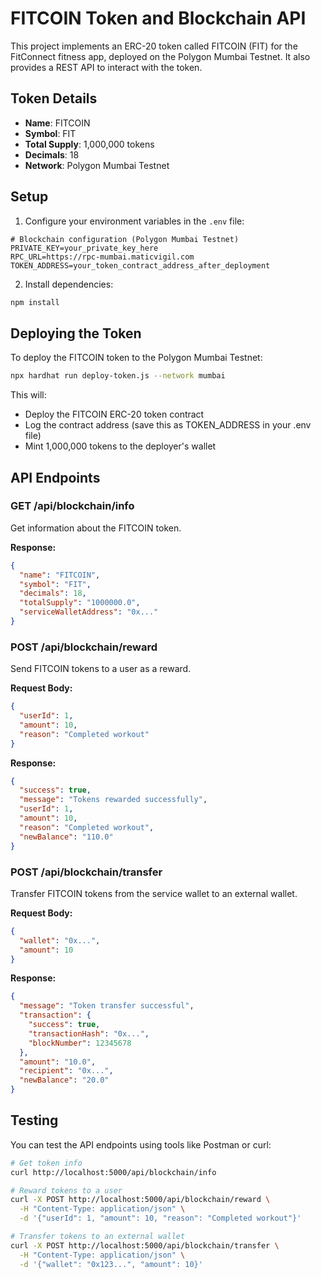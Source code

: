 # FITCOIN Token and Blockchain API

This project implements an ERC-20 token called FITCOIN (FIT) for the FitConnect fitness app, deployed on the Polygon Mumbai Testnet. It also provides a REST API to interact with the token.

## Token Details

- **Name**: FITCOIN
- **Symbol**: FIT
- **Total Supply**: 1,000,000 tokens
- **Decimals**: 18
- **Network**: Polygon Mumbai Testnet

## Setup

1. Configure your environment variables in the `.env` file:

```
# Blockchain configuration (Polygon Mumbai Testnet)
PRIVATE_KEY=your_private_key_here
RPC_URL=https://rpc-mumbai.maticvigil.com
TOKEN_ADDRESS=your_token_contract_address_after_deployment
```

2. Install dependencies:

```bash
npm install
```

## Deploying the Token

To deploy the FITCOIN token to the Polygon Mumbai Testnet:

```bash
npx hardhat run deploy-token.js --network mumbai
```

This will:
- Deploy the FITCOIN ERC-20 token contract
- Log the contract address (save this as TOKEN_ADDRESS in your .env file)
- Mint 1,000,000 tokens to the deployer's wallet

## API Endpoints

### GET /api/blockchain/info

Get information about the FITCOIN token.

**Response:**
```json
{
  "name": "FITCOIN",
  "symbol": "FIT",
  "decimals": 18,
  "totalSupply": "1000000.0",
  "serviceWalletAddress": "0x..."
}
```

### POST /api/blockchain/reward

Send FITCOIN tokens to a user as a reward.

**Request Body:**
```json
{
  "userId": 1,
  "amount": 10,
  "reason": "Completed workout"
}
```

**Response:**
```json
{
  "success": true,
  "message": "Tokens rewarded successfully",
  "userId": 1,
  "amount": 10,
  "reason": "Completed workout",
  "newBalance": "110.0"
}
```

### POST /api/blockchain/transfer

Transfer FITCOIN tokens from the service wallet to an external wallet.

**Request Body:**
```json
{
  "wallet": "0x...",
  "amount": 10
}
```

**Response:**
```json
{
  "message": "Token transfer successful",
  "transaction": {
    "success": true,
    "transactionHash": "0x...",
    "blockNumber": 12345678
  },
  "amount": "10.0",
  "recipient": "0x...",
  "newBalance": "20.0"
}
```

## Testing

You can test the API endpoints using tools like Postman or curl:

```bash
# Get token info
curl http://localhost:5000/api/blockchain/info

# Reward tokens to a user
curl -X POST http://localhost:5000/api/blockchain/reward \
  -H "Content-Type: application/json" \
  -d '{"userId": 1, "amount": 10, "reason": "Completed workout"}'

# Transfer tokens to an external wallet
curl -X POST http://localhost:5000/api/blockchain/transfer \
  -H "Content-Type: application/json" \
  -d '{"wallet": "0x123...", "amount": 10}'
```